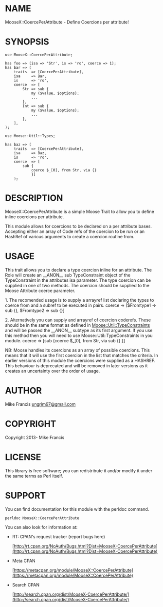 # NAME

MooseX::CoercePerAttribute - Define Coercions per attribute!

# SYNOPSIS

    use MooseX::CoercePerAttribute;

    has foo => (isa => 'Str', is => 'ro', coerce => 1);
    has bar => (
        traits  => [CoercePerAttribute],
        isa     => Bar,
        is      => 'ro',
        coerce  => [
            Str => sub {
                my ($value, $options);
                ...
            },
            Int => sub {
                my ($value, $options);
                ...
            },
        ],
    );

    use Moose::Util::Types;

    has baz => (
        traits  => [CoercePerAttribute],
        isa     => Baz,
        is      => 'ro',
        coerce  => [
            sub {
                coerce $_[0], from Str, via {}
                }]
        );

# DESCRIPTION

MooseX::CoercePerAttribute is a simple Moose Trait to allow you to define inline coercions per attribute.

This module allows for coercions to be declared on a per attribute bases. Accepting either an array of  Code refs of the coercion to be run or an HashRef of various arguments to create a coercion routine from.

# USAGE

This trait allows you to declare a type coercion inline for an attribute. The Role will create an \_\_ANON\_\_ sub TypeConstraint object of the TypeConstraint in the attributes isa parameter. The type coercion can be supplied in one of two methods. The coercion should be supplied to the Moose Attribute coerce parameter.

1\. The recomended usage is to supply a arrayref list declaring the types to coerce from and a subref to be executed in pairs.
    coerce => \[$Fromtype1 => sub {}, $Fromtype2 => sub {}\]

2\. Alternatively you can supply and arrayref of coercion coderefs. These should be in the same format as defined in [Moose::Util::TypeConstraints](https://metacpan.org/pod/Moose::Util::TypeConstraints) and will be passed the \_\_ANON\_\_ subtype as its first argument. If you use this method then you will need to use Moose::Util::TypeConstraints in you module.
    coerce => \[sub {coerce $\_\[0\], from Str, via sub {} }\]

NB: Moose handles its coercions as an array of possible coercions. This means that it will use the first coercion in the list that matches the criteria. In earlier versions of this module the coercions were supplied as a HASHREF. This behaviour is deprecated and will be removed in later versions as it creates an uncertainty over the order of usage.

# AUTHOR

Mike Francis <ungrim97@gmail.com>

# COPYRIGHT

Copyright 2013- Mike Francis

# LICENSE

This library is free software; you can redistribute it and/or modify
it under the same terms as Perl itself.

# SUPPORT

You can find documentation for this module with the perldoc command.

    perldoc MooseX::CoercePerAttribute

You can also look for information at:

- RT: CPAN's request tracker (report bugs here)

    [http://rt.cpan.org/NoAuth/Bugs.html?Dist=MooseX-CoercePerAttribute](http://rt.cpan.org/NoAuth/Bugs.html?Dist=MooseX-CoercePerAttribute)

- Meta CPAN

    [https://metacpan.org/module/MooseX::CoercePerAttribute](https://metacpan.org/module/MooseX::CoercePerAttribute)

- Search CPAN

    [http://search.cpan.org/dist/MooseX-CoercePerAttribute/](http://search.cpan.org/dist/MooseX-CoercePerAttribute/)
